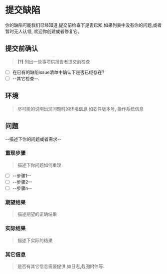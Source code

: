 # 提交缺陷

你的缺陷可能我们已经知道,提交前检查下是否已知,如果列表中没有你的问题,或者暂时无人认领, 欢迎你创建或者修复它。

## 提交前确认

> **[?]** 列出一些事项供报告者提交前检查

- [ ] 在已有的缺陷issue清单中确认下是否已经存在?
- [ ] --其它检查--.

## 环境

> 尽可能的说明出现问题时的环境信息,如软件版本号, 操作系统信息

## 问题

--描述下你的问题或者需求--

### 重现步骤

> 描述下你问题如何重现

- [ ] --步骤1--
- [ ] --步骤2--
- [ ] --步骤n--

### 期望结果

> 描述期望的正确结果

### 实际结果

> 描述下实际的结果

### 其它信息

> 是否有其它信息需要提供,如日志,截图附件等.


